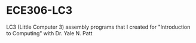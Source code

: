# ECE306-LC3
LC3 (Little Computer 3) assembly programs that I created for "Introduction to Computing" with Dr. Yale N. Patt 
